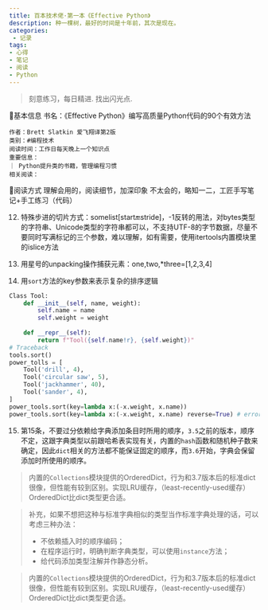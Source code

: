 ```yaml
---
title: 百本技术佬·第一本《Effective Python》
description: 种一棵树，最好的时间是十年前，其次是现在。
categories:
 - 记录
tags:
- 心得
- 笔记
- 阅读
- Python
---
```


> 刻意练习，每日精进. 找出闪光点.

<!-- more begin-out-is-great -->

📘基本信息
    书名：《Effective Python》编写高质量Python代码的90个有效方法
    
    作者：Brett Slatkin 爱飞翔译第2版
    类别：#编程技术 
    阅读时间：工作日每天晚上一个知识点
    重要信息：
    ｜ Python提升类的书籍，管理编程习惯
    相关阅读：
🔧阅读方式
    理解会用的，阅读细节，加深印象
    不太会的，略知一二，工匠手写笔记+手工练习（代码）

12. 特殊步进的切片方式：somelist[start:end:stride]，-1反转的用法，对bytes类型的字符串、Unicode类型的字符串都可以，不支持UTF-8的字节数据，尽量不要同时写满标记的三个参数，难以理解，如有需要，使用itertools内置模块里的islice方法

13. 用星号的unpacking操作捕获元素：one,two,*three=[1,2,3,4]

14. 用`sort`方法的key参数来表示复杂的排序逻辑
```python
Class Tool:
    def __init__(self, name, weight):
        self.name = name
        self.weight = weight
    
    def __repr__(self):
        return f"Tool({self.name!r}, {self.weight})"
# Traceback        
tools.sort()
power_tolls = [
    Tool('drill', 4),
    Tool('circular saw', 5),
    Tool('jackhammer', 40),
    Tool('sander', 4),
]
power_tools.sort(key=lambda x:(-x.weight, x.name))
power_tools.sort(key=lambda x:(-x.weight, x.name) reverse=True) # error
```
15. 第15条，不要过分依赖给字典添加条目时所用的顺序，`3.5`之前的版本，顺序不定，这跟字典类型以前跟哈希表实现有关，内置的`hash`函数和随机种子数来确定，因此`dict`相关的方法都不能保证固定的顺序，而`3.6`开始，字典会保留添加时所使用的顺序。

>内置的`Collections`模块提供的OrderedDict，行为和3.7版本后的标准dict很像，但性能有较到区别。实现LRU缓存，（least-recently-used缓存）OrderedDict比dict类型更合适。

>补充，如果不想把这种与标准字典相似的类型当作标准字典处理的话，可以考虑三种办法：
> - 不依赖插入时的顺序编码；
> - 在程序运行时，明确判断字典类型，可以使用`instance`方法；
> - 给代码添加类型注解并作静态分析。

>内置的`Collections`模块提供的OrderedDict，行为和3.7版本后的标准dict很像，但性能有较到区别。实现LRU缓存，（least-recently-used缓存）OrderedDict比dict类型更合适。

